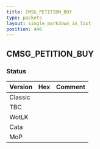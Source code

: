 ```yaml
---
title: CMSG_PETITION_BUY
type: packets
layout: single_markdown_in_list
position: 446
---
```


## CMSG_PETITION_BUY

### Status

Version | Hex | Comment
---------- | ---------- | ---------- 
Classic |  |  
TBC |  |  
WotLK |  |  
Cata |  |  
MoP |  |  